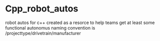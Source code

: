 # Cpp_robot_autos
robot autos for c++ created as a resorce to help teams get at least some functional autonomus
naming convention is /projecttype/drivetrain/manufacturer
